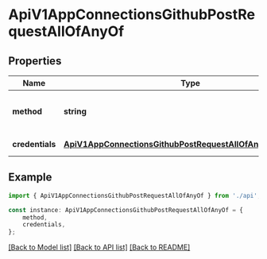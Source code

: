 # ApiV1AppConnectionsGithubPostRequestAllOfAnyOf


## Properties

Name | Type | Description | Notes
------------ | ------------- | ------------- | -------------
**method** | **string** | The method used to authenticate with GitHub. | [default to undefined]
**credentials** | [**ApiV1AppConnectionsGithubPostRequestAllOfAnyOfCredentials**](ApiV1AppConnectionsGithubPostRequestAllOfAnyOfCredentials.md) |  | [default to undefined]

## Example

```typescript
import { ApiV1AppConnectionsGithubPostRequestAllOfAnyOf } from './api';

const instance: ApiV1AppConnectionsGithubPostRequestAllOfAnyOf = {
    method,
    credentials,
};
```

[[Back to Model list]](../README.md#documentation-for-models) [[Back to API list]](../README.md#documentation-for-api-endpoints) [[Back to README]](../README.md)
